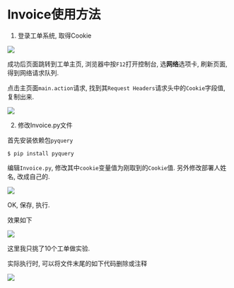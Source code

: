 # Invoice使用方法

1. 登录工单系统, 取得Cookie

![](https://gitimg.generals.space/611b1989818f9f5a9b3a7a063f993292.png)

成功后页面跳转到工单主页, 浏览器中按`F12`打开控制台, 选**网络**选项卡, 刷新页面, 得到网络请求队列. 

点击主页面`main.action`请求, 找到其`Request Headers`请求头中的`Cookie`字段值, 复制出来.

![](https://gitimg.generals.space/e613add4d95cbf46aa1bb673eeadf620.png)

2. 修改Invoice.py文件

首先安装依赖包`pyquery`

```
$ pip install pyquery
```

编辑`Invoice.py`, 修改其中`cookie`变量值为刚取到的`Cookie`值. 另外修改部署人姓名, 改成自己的.

![](https://gitimg.generals.space/4edf0aa825c29b14bf409d42e0b6e5de.png)

OK, 保存, 执行.

效果如下

![](https://gitimg.generals.space/3878bf4f2b48e443921340616b9a7e5f.png)

这里我只挑了10个工单做实验.

实际执行时, 可以将文件末尾的如下代码删除或注释

![](https://gitimg.generals.space/730cf6530e6da6daa0ea601c766efdb7.png)